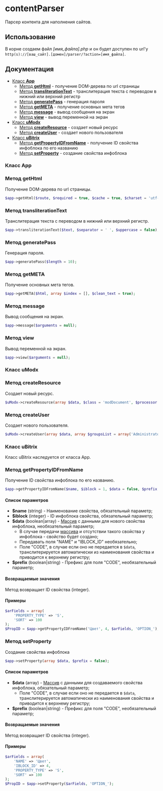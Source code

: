 # contentParser
Парсер контента для наполнения сайтов.

## Использование
В корне создаем файл *[имя_файла].php* и он будет доступен по url'у `http(s)://[ваш_сайт].[домен]/parser/?action=[имя_файла]`.

## Документация
- [Класс **App**](#class_App)
    - [Метод **getHtml**](#method_getHtml) - получение DOM-дерева по url страницы
    - [Метод **transliterationText**](#method_transliterationText) - транслитерация текста с переводом в нижний или верхний регистр
    - [Метод **generatePass**](#method_generatePass) - генерация пароля
    - [Метод **getMETA**](#method_getMETA) - получение основных мета тегов
    - [Метод **message**](#method_message) - вывод сообщения на экран
    - [Метод **view**](#method_view) - вывод переменной на экран
- [Класс **uModx**](#class_uModx)
    - [Метод **createResource**](#method_createResource) - создает новый ресурс
    - [Метод **createUser**](#method_createUser) - создает нового пользователя
- [Класс **uBitrix**](#class_uBitrix)
    - [Метод **getPropertyIDFromName**](#method_getPropertyIDFromName) - получение ID свойства инфоблока по его названию
    - [Метод **setProperty**](#method_setProperty) - создание свойства инфоблока

### <a name="class_App"></a> Класс App

### <a name="method_getHtml"></a> Метод getHtml
Получение DOM-дерева по url страницы.

```php
$app->getHtml($route, $required = true, $cache = true, $charset = 'utf-8');
```

### <a name="method_transliterationText"></a> Метод transliterationText
Транслитерация текста с переводом в нижний или верхний регистр.

```php
$app->transliterationText($text, $separator = ' ', $uppercase = false);
```

### <a name="method_generatePass"></a> Метод generatePass
Генерация пароля.

```php
$app->generatePass($length = 10);
```

### <a name="method_getMETA"></a> Метод getMETA
Получение основных мета тегов.

```php
$app->getMETA($html, array $index = [], $clean_text = true);
```

### <a name="method_message"></a> Метод message
Вывод сообщения на экран.

```php
$app->message($arguments = null);
```

### <a name="method_view"></a> Метод view
Вывод переменной на экран.

```php
$app->view($arguments = null);
```

### <a name="class_uModx"></a> Класс uModx

### <a name="method_createResource"></a> Метод createResource
Создает новый ресурс.

```php
$uModx->createResource(array $data, $class = 'modDocument', $processor = 'resource/create');
```

### <a name="method_createUser"></a> Метод createUser
Создает нового пользователя.

```php
$uModx->createUser(array $data, array $groupsList = array('Administrator'), $role = 1);
```

### <a name="class_uBitrix"></a> Класс uBitrix
Класс uBitrix наследуется от класса App.

### <a name="method_getPropertyIDFromName"></a> Метод getPropertyIDFromName
Получение ID свойства инфоблока по его названию.

```php
$app->getPropertyIDFromName($name, $iblock = 1, $data = false, $prefix = false);
```

#### Список параметров
- **$name** (string) - Наименование свойства, обязательный параметр;
- **$iblock** (integer) - ID инфоблока свойства, обязательный параметр;
- **$data** (boolean|array) - [Массив](https://dev.1c-bitrix.ru/api_help/iblock/fields.php#fproperty "Свойства элементов инфоблока (b_iblock_property)") с данными для нового свойства инфоблока, необязательный параметр;
    - В случае передачи [массива](https://dev.1c-bitrix.ru/api_help/iblock/fields.php#fproperty "Свойства элементов инфоблока (b_iblock_property)") и отсутствии такого свойства у инфоблока - свойство будет создано;
    - Передавать поля "NAME" и "IBLOCK_ID" необязательно;
    - Поле "CODE", в случае если оно не передается в `$data`, транслитерируется автоматически из наименования свойства и приводится к верхнему регистру;
- **$prefix** (boolean|string) - Префикс для поля "CODE", необязательный параметр;

#### Возвращаемые значения
Метод возвращает ID свойства (integer).

#### Примеры
```php
$arFields = array(
    'PROPERTY_TYPE' => 'S',
    'SORT' => 100
);
$PropID = $app->getPropertyIDFromName('Цвет', 4, $arFields, 'OPTION_');
```

### <a name="method_setProperty"></a> Метод setProperty
Создание свойства инфоблока

```php
$app->setProperty(array $data, $prefix = false);
```

#### Список параметров
- **$data** (array) - [Массив](https://dev.1c-bitrix.ru/api_help/iblock/fields.php#fproperty "Свойства элементов инфоблока (b_iblock_property)") с данными для создаваемого свойства инфоблока, обязательный параметр;
    - Поле "CODE", в случае если оно не передается в `$data`, транслитерируется автоматически из наименования свойства и приводится к верхнему регистру;
- **$prefix** (boolean|string) - Префикс для поля "CODE", необязательный параметр;

#### Возвращаемые значения
Метод возвращает ID свойства (integer).

#### Примеры
```php
$arFields = array(
    'NAME' => 'Цвет',
    'IBLOCK_ID' => 4,
    'PROPERTY_TYPE' => 'S',
    'SORT' => 100
);
$PropID = $app->setProperty($arFields, 'OPTION_');
```